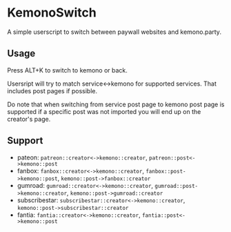 # KemonoSwitch
A simple userscript to switch between paywall websites and kemono.party.

## Usage
Press ALT+K to switch to kemono or back. 

Usersript will try to match service<->kemono for supported services. That includes post pages if possible. 

Do note that when switching from service post page to kemono post page is supported if a specific post was not imported you will end up on the creator's page.

## Support
- pateon: `patreon::creator<->kemono::creator`, `patreon::post<->kemono::post`
- fanbox: `fanbox::creator<->kemono::creator`, `fanbox::post->kemono::post`, `kemono::post->fanbox::creator`
- gumroad: `gumroad::creator<->kemono::creator`, `gumroad::post->kemono::creator`, `kemono::post->gumroad::creator`
- subscribestar: `subscribestar::creator<->kemono::creator`, `kemono::post->subscribestar::creator`
- fantia: `fantia::creator<->kemono::creator`, `fantia::post<->kemono::post`
